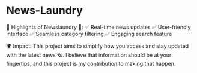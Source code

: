 # News-Laundry
🌟 Highlights of Newslaundry 🧺:
✅ Real-time news updates
✅ User-friendly interface
✅ Seamless category filtering
✅ Engaging search feature

🌍 Impact: This project aims to simplify how you access and stay updated with the latest news 🗞️. I believe that information should be at your fingertips, and this project is my contribution to making that happen.
